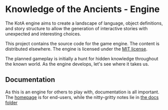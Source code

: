 # Knowledge of the Ancients - Engine

The KotA engine aims to create a landscape of language, object definitions, and story structure to allow the generation of interactive stories with unexpected and interesting choices.

This project contains the source code for the game engine.  The content is distributed elsewhere.  The engine is licensed under the [MIT license](LICENSE).

The planned gameplay is initially a hunt for hidden knowledge throughout the known world.  As the engine develops, let's see where it takes us.

## Documentation

As this is an engine for others to play with, documentation is all important.  The [homepage](https://groboclown.github.io/kota) is for end-users, while the nitty-gritty notes lie in [the docs folder](docs)
